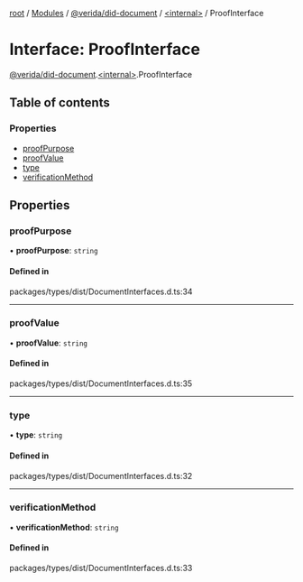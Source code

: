 [root](../README.md) / [Modules](../modules.md) / [@verida/did-document](../modules/verida_did_document.md) / [<internal\>](../modules/verida_did_document._internal_.md) / ProofInterface

# Interface: ProofInterface

[@verida/did-document](../modules/verida_did_document.md).[<internal\>](../modules/verida_did_document._internal_.md).ProofInterface

## Table of contents

### Properties

- [proofPurpose](verida_did_document._internal_.ProofInterface.md#proofpurpose)
- [proofValue](verida_did_document._internal_.ProofInterface.md#proofvalue)
- [type](verida_did_document._internal_.ProofInterface.md#type)
- [verificationMethod](verida_did_document._internal_.ProofInterface.md#verificationmethod)

## Properties

### proofPurpose

• **proofPurpose**: `string`

#### Defined in

packages/types/dist/DocumentInterfaces.d.ts:34

___

### proofValue

• **proofValue**: `string`

#### Defined in

packages/types/dist/DocumentInterfaces.d.ts:35

___

### type

• **type**: `string`

#### Defined in

packages/types/dist/DocumentInterfaces.d.ts:32

___

### verificationMethod

• **verificationMethod**: `string`

#### Defined in

packages/types/dist/DocumentInterfaces.d.ts:33
